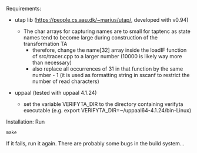 Requirements:
 - utap lib (https://people.cs.aau.dk/~marius/utap/, developed with v0.94)
   - The char arrays for capturing names are to small for taptenc as state
     names tend to become large during construction of the transformation TA
     - therefore, change the name[32] array inside the loadIF function of src/tracer.cpp to a larger number (10000 is likely way more than necessary)
     - also replace all occurrences of 31 in that function by the same number - 1 (it is used as formatting string in sscanf to restrict the number of read characters)

 - uppaal (tested with uppaal 4.1.24)
   - set the variable VERIFYTA_DIR to the directory containing verifyta executable
     (e.g. export VERIFYTA_DIR=~/uppaal64-4.1.24/bin-Linux)

Installation:
Run
```
make
```
If it fails, run it again. There are probably some bugs in the build system...
